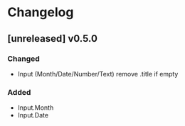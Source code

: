 # Changelog

## [unreleased] v0.5.0

### Changed

- Input (Month/Date/Number/Text) remove .title if empty

### Added

- Input.Month
- Input.Date
